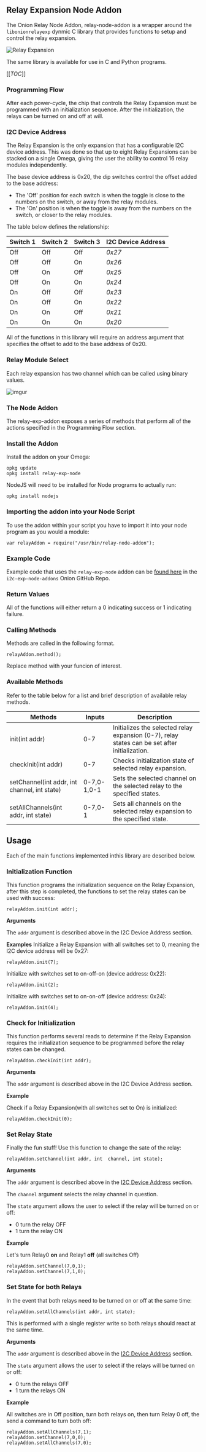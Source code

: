 ## **Relay Expansion Node Addon**

The Onion Relay Node Addon, relay-node-addon is a wrapper around the `libonionrelayexp` dynmic C library that provides functions to setup and control the relay expansion.

![Relay Expansion](http://i.imgur.com/iPswHOC.jpg)

The same library is available for use in C and Python programs.

[[_TOC_]]

<!-- Programming Flow -->
### **Programming Flow**

After each power-cycle, the chip that controls the Relay Expansion must be programmed with an initialization sequence. After the initialization, the relays can be turned on and off at will.

<!-- I2C Device Address -->
### **I2C Device Address**
The Relay Expansion is the only expansion that has a configurable I2C device address. This was done so that up to eight Relay Expansions can be stacked on a single Omega, giving the user the ability to control 16 relay modules independently.

The base device address is 0x20, the dip switches control the offset added to the base address:

 * The 'Off' position for each switch is when the toggle is close to the numbers on the switch, or away from the relay modules.
 * The 'On' position is when the toggle is away from the numbers on the switch, or closer to the relay modules.

The table below defines the relationship:

| Switch 1 | Switch 2 | Switch 3 | I2C Device Address |
|----------|----------|----------|--------------------|
| Off      | Off      | Off      | *0x27*             |
| Off      | Off      | On       | *0x26*             |
| Off      | On       | Off      | *0x25*             |
| Off      | On       | On       | *0x24*             |
| On       | Off      | Off      | *0x23*             |
| On       | Off      | On       | *0x22*             |
| On       | On       | Off      | *0x21*             |
| On       | On       | On       | *0x20*             |


All of the functions in this library will require an address argument that specifies the offset to add to the base address of 0x20.

### **Relay Module Select**

Each relay expansion has two channel which can be called using binary values.

![imgur](https://i.imgur.com/Wk6Z9lW.png)

<!-- MAJOR HEADING -->
<!-- The Node Addon -->

### The Node Addon

The relay-exp-addon exposes a series of methods that perform all of the actions specified in the Programming Flow section.

<!-- Install the Addon -->
### Install the Addon

Install the addon on your Omega:
```
opkg update
opkg install relay-exp-node
```

NodeJS will need to be installed for Node programs to actually run:
```
opkg install nodejs
```

<!-- Importing the Addon -->
### **Importing the addon into your Node Script**

To use the addon within your script you have to import it into your node program as you would a module:

```
var relayAddon = require("/usr/bin/relay-node-addon");
```




<!-- Example Code -->
### **Example Code**

Example code that uses the `relay-exp-node` addon can be [found here](https://github.com/OnionIoT/i2c-exp-node-addons/blob/master/Examples/relay_node_example.js) in the `i2c-exp-node-addons` Onion GitHub Repo.




<!-- Return Values -->
### **Return Values**

All of the functions will either return a 0 indicating success or 1 indicating failure.


<!-- Calling Methods -->
### **Calling Methods**

Methods are called in the following format.

```
relayAddon.method();
```
Replace method with your funcion of interest.

<!-- Available Methods -->
### **Available Methods**

Refer to the table below for a list and brief description of available relay methods.

|Methods|Inputs|Description|
|---|---|---|
|init(int addr)|0-7|Initializes the selected relay expansion (0-7), relay states can be set after initialization.|
|checkInit(int addr)|0-7|Checks initialization state of selected relay expansion.|
|setChannel(int addr, int channel, int state)|0-7,0-1,0-1|Sets the selected channel on the selected relay to the specified states.|
|setAllChannels(int addr, int state)|0-7,0-1| Sets all channels on the selected relay expansion to the specified state.|

<!-- MAJOR HEADING -->
<!-- Usage -->
## **Usage**
Each of the main functions implemented inthis library are described below.

<!-- Init Function -->
### **Initialization Function**
This function programs the initialization sequence on the Relay Expansion, after this step is completed, the functions to set the relay states can be used with success:
```
relayAddon.init(int addr);
```

**Arguments**

The `addr` argument is described above in the I2C Device Address section.

**Examples**
Initialize a Relay Expansion with all switches set to 0, meaning the I2C device address will be 0x27:
```
relayAddon.init(7);
```

Initialize with switches set to on-off-on (device address: 0x22):
```
relayAddon.init(2);
```

Initialize with switches set to on-on-off (device address: 0x24):
```
relayAddon.init(4);
```

<!-- Check Init Function -->
### **Check for Initialization**

This function performs several reads to determine if the Relay Expansion requires the initialization sequence to be programmed before the relay states can be changed.

```
relayAddon.checkInit(int addr);
```

**Arguments**

The `addr` argument is described above in the I2C Device Address section.

**Example**

Check if a Relay Expansion(with all switches set to On) is initialized:
```
relayAddon.checkInit(0);
```


<!-- Set Relay State Function -->

### **Set Relay State**

Finally the fun stuff! Use this function to change the sate of the relay:
```
relayAddon.setChannel(int addr, int  channel, int state);
```

**Arguments**

The `addr` argument is described above in the [I2C Device Address](#i2c-device-address) section.

The `channel` argument selects the relay channel in question.

The `state` argument allows the user to select if the relay will be turned on or off:
 * 0 turn the relay OFF
 * 1 turn the relay ON


**Example**

Let's turn Relay0 **on** and Relay1 **off** (all switches Off)
```
relayAddon.setChannel(7,0,1);
relayAddon.setChannel(7,1,0);
```

<!-- Set State for Both Relays Function -->
### **Set State for both Relays**
In the event that both relays need to be turned on or off at the same time:
```
relayAddon.setAllChannels(int addr, int state);
```

This is performed with a single register write so both relays should react at the same time.

**Arguments**

The `addr` argument is described above in the [I2C Device Address](#i2c-device-address) section.

The `state` argument allows the user to select if the relays will be turned on or off:
 * 0 turn the relays OFF
 * 1 turn the relays ON

**Example**

All switches are in Off position, turn both relays on, then turn Relay 0 off, the send a command to turn both off:
```
relayAddon.setAllChannels(7,1);
relayAddon.setChannel(7,0,0);
relayAddon.setAllChannels(7,0);
```

